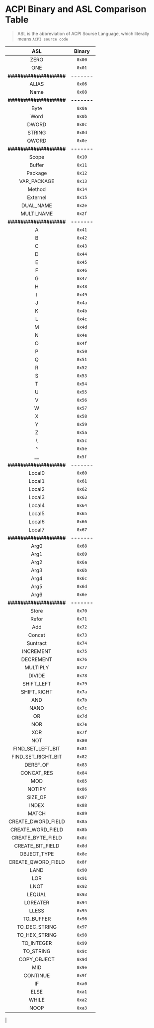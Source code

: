 # ACPI Binary and ASL Comparison Table

> ASL is the abbreviation of ACPI Sourse Language, which literally means `ACPI source code`

| ASL | Binary |
| :--------------------: | :---------: |
| ZERO | `0x00` |
| ONE | `0x01` |
| **##################** | **-------** |
| ALIAS | `0x06` |
| Name | `0x08` |
| **##################** | **-------** |
| Byte | `0x0a` |
| Word | `0x0b` |
| DWORD | `0x0c` |
| STRING | `0x0d` |
| QWORD | `0x0e` |
| **##################** | **-------** |
| Scope | `0x10` |
| Buffer | `0x11` |
| Package | `0x12` |
| VAR_PACKAGE | `0x13` |
| Method | `0x14` |
| Externel | `0x15` |
| DUAL_NAME | `0x2e` |
| MULTI_NAME | `0x2f` |
| **##################** | **-------** |
| A | `0x41` |
| B | `0x42` |
| C | `0x43` |
| D | `0x44` |
| E | `0x45` |
| F | `0x46` |
| G | `0x47` |
| H | `0x48` |
| I | `0x49` |
| J | `0x4a` |
| K | `0x4b` |
| L | `0x4c` |
| M | `0x4d` |
| N | `0x4e` |
| O | `0x4f` |
| P | `0x50` |
| Q | `0x51` |
| R | `0x52` |
| S | `0x53` |
| T | `0x54` |
| U | `0x55` |
| V | `0x56` |
| W | `0x57` |
| X | `0x58` |
| Y | `0x59` |
| Z | `0x5a` |
| \ | `0x5c` |
| ^ | `0x5e` |
| __ | `0x5f` |
| **##################** | **-------** |
| Local0 | `0x60` |
| Local1 | `0x61` |
| Local2 | `0x62` |
| Local3 | `0x63` |
| Local4 | `0x64` |
| Local5 | `0x65` |
| Local6 | `0x66` |
| Local7 | `0x67` |
| **##################** | **-------** |
| Arg0 | `0x68` |
| Arg1 | `0x69` |
| Arg2 | `0x6a` |
| Arg3 | `0x6b` |
| Arg4 | `0x6c` |
| Arg5 | `0x6d` |
| Arg6 | `0x6e` |
| **##################** | **-------** |
| Store | `0x70` |
| Refor | `0x71` |
| Add | `0x72` |
| Concat | `0x73` |
| Suntract | `0x74` |
| INCREMENT | `0x75` |
| DECREMENT | `0x76` |
| MULTIPLY | `0x77` |
| DIVIDE | `0x78` |
| SHIFT_LEFT | `0x79` |
| SHIFT_RIGHT | `0x7a` |
| AND | `0x7b` |
| NAND | `0x7c` |
| OR | `0x7d` |
| NOR | `0x7e` |
| XOR | `0x7f` |
| NOT | `0x80` |
| FIND_SET_LEFT_BIT | `0x81` |
| FIND_SET_RIGHT_BIT | `0x82` |
| DEREF_OF | `0x83` |
| CONCAT_RES | `0x84` |
| MOD | `0x85` |
| NOTIFY | `0x86` |
| SIZE_OF | `0x87` |
| INDEX | `0x88` |
| MATCH | `0x89` |
| CREATE_DWORD_FIELD | `0x8a` |
| CREATE_WORD_FIELD | `0x8b` |
| CREATE_BYTE_FIELD | `0x8c` |
| CREATE_BIT_FIELD | `0x8d` |
| OBJECT_TYPE | `0x8e` |
| CREATE_QWORD_FIELD | `0x8f` |
| LAND | `0x90` |
| LOR | `0x91` |
| LNOT | `0x92` |
| LEQUAL | `0x93` |
| LGREATER | `0x94` |
| LLESS | `0x95` |
| TO_BUFFER | `0x96` |
| TO_DEC_STRING | `0x97` |
| TO_HEX_STRING | `0x98` |
| TO_INTEGER | `0x99` |
| TO_STRING | `0x9c` |
| COPY_OBJECT | `0x9d` |
| MID | `0x9e` |
| CONTINUE | `0x9f` |
| IF | `0xa0` |
| ELSE | `0xa1` |
| WHILE | `0xa2` |
| NOOP | `0xa3` |
|
